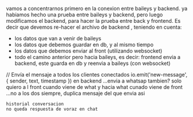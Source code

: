 vamos a concentrarnos primero en la conexion entre baileys y backend. ya habiamos hecho una prueba entre baileys y backend, pero luego modificamos el backend, para hacer la prueba entre back y frontend. Es decir que devemos re-hacer el archivo de backend , teniendo en  cuenta:
* los datos que van a venir de baileys
* los datos que debemos guardar en db, y al mismo tiempo
* los datos que debemos enviar al front (utilizando websocket)
* todo el camino anterior pero hacia baileys, es decir: frontend envia a backend, este guarda en db y reenvia a baileys (con websocket)





// Envía el mensaje a todos los clientes conectados
    io.emit('new-message', { sender, text, timestamp })
    en backend ...envia a whatsap tambien? solo quiero a l front cuando viene de what y hacia what cunado viene de front
    ...no a los dos siempre, duplica mensaje del que envia asi




    historial conversacion
    no queda respuesta de voraz en chat
    
